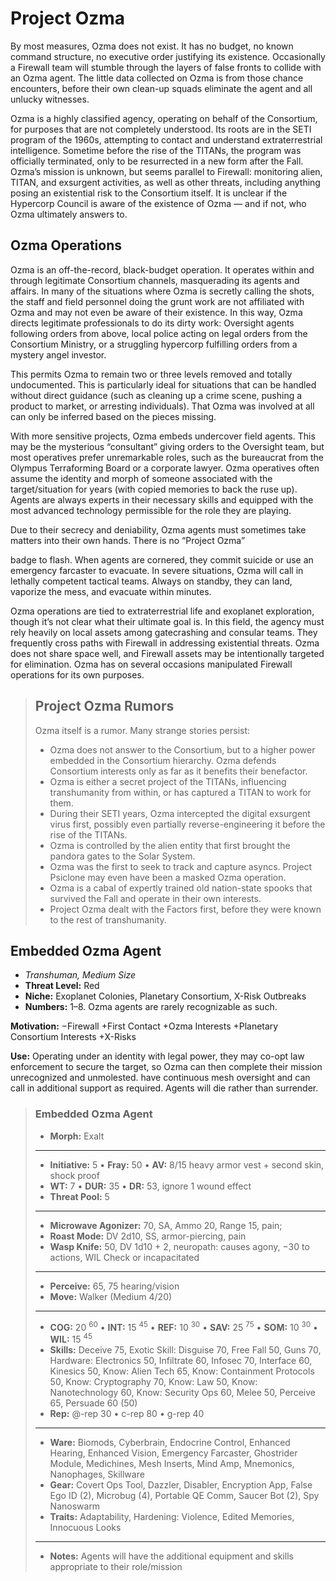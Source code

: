 # Project Ozma

By most measures, Ozma does not exist. It has no budget, no known command structure, no executive order justifying its existence. Occasionally a Firewall team will stumble through the layers of false fronts to collide with an Ozma agent. The little data collected on Ozma is from those chance encounters, before their own clean-up squads eliminate the agent and all unlucky witnesses.

Ozma is a highly classified agency, operating on behalf of the Consortium, for purposes that are not completely understood. Its roots are in the SETI program of the 1960s, attempting to contact and understand extraterrestrial intelligence. Sometime before the rise of the TITANs, the program was officially terminated, only to be resurrected in a new form after the Fall. Ozma’s mission is unknown, but seems parallel to Firewall: monitoring alien, TITAN, and exsurgent activities, as well as other threats, including anything posing an existential risk to the Consortium itself. It is unclear if the Hypercorp Council is aware of the existence of Ozma — and if not, who Ozma ultimately answers to.

## Ozma Operations

Ozma is an off-the-record, black-budget operation. It operates within and through legitimate Consortium channels, masquerading its agents and affairs. In many of the situations where Ozma is secretly calling the shots, the staff and field personnel doing the grunt work are not affiliated with Ozma and may not even be aware of their existence. In this way, Ozma directs legitimate professionals to do its dirty work: Oversight agents following orders from above, local police acting on legal orders from the Consortium Ministry, or a struggling hypercorp fulfilling orders from a mystery angel investor.

This permits Ozma to remain two or three levels removed and totally undocumented. This is particularly ideal for situations that can be handled without direct guidance (such as cleaning up a crime scene, pushing a product to market, or arresting individuals). That Ozma was involved at all can only be inferred based on the pieces missing.

With more sensitive projects, Ozma embeds undercover field agents. This may be the mysterious “consultant” giving orders to the Oversight team, but most operatives prefer unremarkable roles, such as the bureaucrat from the Olympus Terraforming Board or a corporate lawyer. Ozma operatives often assume the identity and morph of someone associated with the target/situation for years (with copied memories to back the ruse up). Agents are always experts in their necessary skills and equipped with the most advanced technology permissible for the role they are playing.

Due to their secrecy and deniability, Ozma agents must sometimes take matters into their own hands. There is no “Project Ozma”

badge to flash. When agents are cornered, they commit suicide or use an emergency farcaster to evacuate. In severe situations, Ozma will call in lethally competent tactical teams. Always on standby, they can land, vaporize the mess, and evacuate within minutes.

Ozma operations are tied to extraterrestrial life and exoplanet exploration, though it’s not clear what their ultimate goal is. In this field, the agency must rely heavily on local assets among gatecrashing and consular teams. They frequently cross paths with Firewall in addressing existential threats. Ozma does not share space well, and Firewall assets may be intentionally targeted for elimination. Ozma has on several occasions manipulated Firewall operations for its own purposes.

<blockquote>

## Project Ozma Rumors

Ozma itself is a rumor. Many strange stories persist:

- Ozma does not answer to the Consortium, but to a higher power embedded in the Consortium hierarchy. Ozma defends Consortium interests only as far as it benefits their benefactor.
- Ozma is either a secret project of the TITANs, influencing transhumanity from within, or has captured a TITAN to work for them.
- During their SETI years, Ozma intercepted the digital exsurgent virus first, possibly even partially reverse-engineering it before the rise of the TITANs.
- Ozma is controlled by the alien entity that first brought the pandora gates to the Solar System.
- Ozma was the first to seek to track and capture asyncs. Project Psiclone may even have been a masked Ozma operation.
- Ozma is a cabal of expertly trained old nation-state spooks that survived the Fall and operate in their own interests.
- Project Ozma dealt with the Factors first, before they were known to the rest of transhumanity.

</blockquote>

## Embedded Ozma Agent

<div class="stat-list">

- _Transhuman, Medium Size_
- **Threat Level:** Red
- **Niche:** Exoplanet Colonies, Planetary Consortium, X-Risk Outbreaks
- **Numbers:** 1–8. Ozma agents are rarely recognizable as such.

</div>

**Motivation:** −Firewall +First Contact +Ozma Interests +Planetary Consortium Interests +X-Risks

**Use:** Operating under an identity with legal power, they may co-opt law enforcement to secure the target, so Ozma can then complete their mission unrecognized and unmolested. have continuous mesh oversight and can call in additional support as required. Agents will die rather than surrender.

<blockquote class="ep-stats indent stat-list">

### Embedded Ozma Agent

- **Morph:** Exalt

---

- **Initiative:** 5 • **Fray:** 50 • **AV:** 8/15 heavy armor vest + second skin, shock proof
- **WT:** 7 • **DUR:** 35 • **DR:** 53, ignore 1 wound effect
- **Threat Pool:** 5

---

- **Microwave Agonizer:** 70, SA, Ammo 20, Range 15, pain;
- **Roast Mode:** DV 2d10, SS, armor-piercing, pain
- **Wasp Knife:** 50, DV 1d10 + 2, neuropath: causes agony, −30 to actions, WIL Check or incapacitated

---

- **Perceive:** 65, 75 hearing/vision
- **Move:** Walker (Medium 4/20)

---

- **COG:** 20&nbsp;<sup>60</sup> • **INT:** 15&nbsp;<sup>45</sup> • **REF:** 10&nbsp;<sup>30</sup> • **SAV:** 25&nbsp;<sup>75</sup> • **SOM:** 10&nbsp;<sup>30</sup> • **WIL:** 15&nbsp;<sup>45</sup>
- **Skills:** Deceive 75, Exotic Skill: Disguise 70, Free Fall 50, Guns 70, Hardware: Electronics 50, Infiltrate 60, Infosec 70, Interface 60, Kinesics 50, Know: Alien Tech 65, Know: Containment Protocols 50, Know: Cryptography 70, Know: Law 50, Know: Nanotechnology 60, Know: Security Ops 60, Melee 50, Perceive 65, Persuade 60 (50)
- **Rep:** @-rep 30 • c-rep 80 • g-rep 40

---

- **Ware:** Biomods, Cyberbrain, Endocrine Control, Enhanced Hearing, Enhanced Vision, Emergency Farcaster, Ghostrider Module, Medichines, Mesh Inserts, Mind Amp, Mnemonics, Nanophages, Skillware
- **Gear:** Covert Ops Tool, Dazzler, Disabler, Encryption App, False Ego ID (2), Microbug (4), Portable QE Comm, Saucer Bot (2), Spy Nanoswarm
- **Traits:** Adaptability, Hardening: Violence, Edited Memories, Innocuous Looks

---

- **Notes:** Agents will have the additional equipment and skills appropriate to their role/mission

</blockquote>
